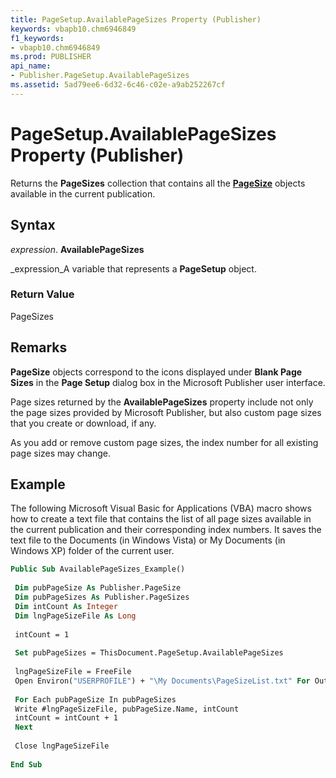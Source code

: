 ```yaml
---
title: PageSetup.AvailablePageSizes Property (Publisher)
keywords: vbapb10.chm6946849
f1_keywords:
- vbapb10.chm6946849
ms.prod: PUBLISHER
api_name:
- Publisher.PageSetup.AvailablePageSizes
ms.assetid: 5ad79ee6-6d32-6c46-c02e-a9ab252267cf
---
```



# PageSetup.AvailablePageSizes Property (Publisher)

Returns the  **PageSizes** collection that contains all the **[PageSize](pagesize-object-publisher.md)** objects available in the current publication.


## Syntax

 _expression_. **AvailablePageSizes**

 _expression_A variable that represents a  **PageSetup** object.


### Return Value

PageSizes


## Remarks

 **PageSize** objects correspond to the icons displayed under **Blank Page Sizes** in the **Page Setup** dialog box in the Microsoft Publisher user interface.

Page sizes returned by the  **AvailablePageSizes** property include not only the page sizes provided by Microsoft Publisher, but also custom page sizes that you create or download, if any.

As you add or remove custom page sizes, the index number for all existing page sizes may change. 


## Example

The following Microsoft Visual Basic for Applications (VBA) macro shows how to create a text file that contains the list of all page sizes available in the current publication and their corresponding index numbers. It saves the text file to the Documents (in Windows Vista) or My Documents (in Windows XP) folder of the current user.


```vb
Public Sub AvailablePageSizes_Example() 
 
 Dim pubPageSize As Publisher.PageSize 
 Dim pubPageSizes As Publisher.PageSizes 
 Dim intCount As Integer 
 Dim lngPageSizeFile As Long 
 
 intCount = 1 
 
 Set pubPageSizes = ThisDocument.PageSetup.AvailablePageSizes 
 
 lngPageSizeFile = FreeFile 
 Open Environ("USERPROFILE") + "\My Documents\PageSizeList.txt" For Output Access Write As lngPageSizeFile 
 
 For Each pubPageSize In pubPageSizes 
 Write #lngPageSizeFile, pubPageSize.Name, intCount 
 intCount = intCount + 1 
 Next 
 
 Close lngPageSizeFile 
 
End Sub
```


